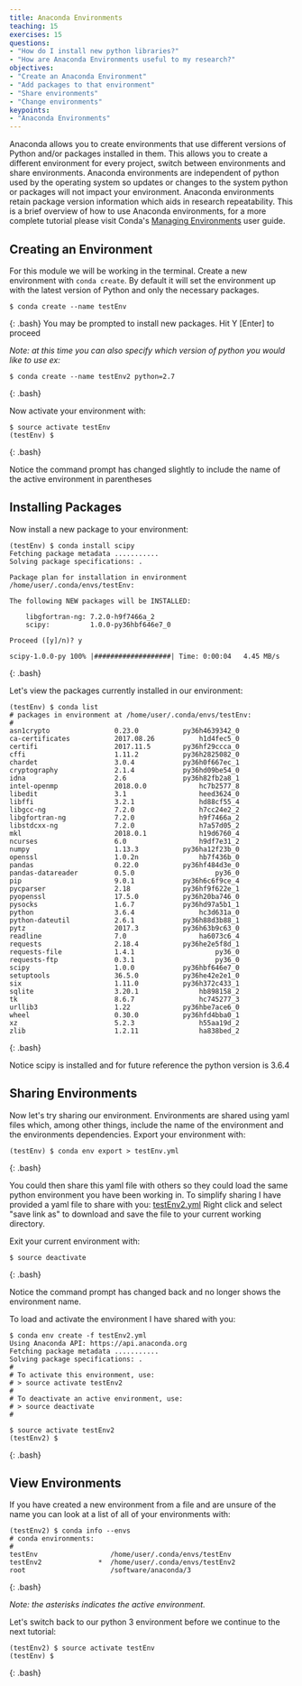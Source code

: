 ```yaml
---
title: Anaconda Environments 
teaching: 15
exercises: 15
questions:
- "How do I install new python libraries?"
- "How are Anaconda Environments useful to my research?"
objectives:
- "Create an Anaconda Environment"
- "Add packages to that environment"
- "Share environments"
- "Change environments"
keypoints:
- "Anaconda Environments"
---
```


Anaconda allows you to create environments that use different 
versions of Python and/or packages installed in them. This allows you
to create a different environment for every project, switch between 
environments and share environments. Anaconda environments are independent 
of python used by the operating system so updates or changes to the system 
python or packages will not impact your environment.  Anaconda environments
retain package version information which aids in research repeatability.
This is a brief overview of how to use Anaconda environments, for a more 
complete tutorial please visit Conda's 
[Managing Environments](https://conda.io/docs/user-guide/tasks/manage-environments.html)
user guide.

## Creating an Environment

For this module we will be working in the terminal.  Create a new environment 
with `conda create`.  By default it will set the environment up
with the latest version of Python and only the necessary packages.

~~~
$ conda create --name testEnv
~~~
{: .bash}
You may be prompted to install new packages.  Hit Y [Enter] to proceed

*Note: at this time you can also specify which version of python you would like to use ex:*

~~~
$ conda create --name testEnv2 python=2.7
~~~
{: .bash}

Now activate your environment with:

~~~
$ source activate testEnv
(testEnv) $
~~~
{: .bash}

Notice the command prompt has changed slightly to include the name of the active environment in parentheses

## Installing Packages

Now install a new package to your environment:

~~~
(testEnv) $ conda install scipy
Fetching package metadata ...........
Solving package specifications: .

Package plan for installation in environment /home/user/.conda/envs/testEnv:

The following NEW packages will be INSTALLED:

    libgfortran-ng: 7.2.0-h9f7466a_2    
    scipy:          1.0.0-py36hbf646e7_0

Proceed ([y]/n)? y

scipy-1.0.0-py 100% |###################| Time: 0:00:04   4.45 MB/s

~~~
{: .bash}

Let's view the packages currently installed in our environment:

~~~
(testEnv) $ conda list
# packages in environment at /home/user/.conda/envs/testEnv:
#
asn1crypto                0.23.0           py36h4639342_0  
ca-certificates           2017.08.26           h1d4fec5_0  
certifi                   2017.11.5        py36hf29ccca_0  
cffi                      1.11.2           py36h2825082_0  
chardet                   3.0.4            py36h0f667ec_1  
cryptography              2.1.4            py36hd09be54_0  
idna                      2.6              py36h82fb2a8_1  
intel-openmp              2018.0.0             hc7b2577_8  
libedit                   3.1                  heed3624_0  
libffi                    3.2.1                hd88cf55_4  
libgcc-ng                 7.2.0                h7cc24e2_2  
libgfortran-ng            7.2.0                h9f7466a_2  
libstdcxx-ng              7.2.0                h7a57d05_2  
mkl                       2018.0.1             h19d6760_4  
ncurses                   6.0                  h9df7e31_2  
numpy                     1.13.3           py36ha12f23b_0  
openssl                   1.0.2n               hb7f436b_0  
pandas                    0.22.0           py36hf484d3e_0  
pandas-datareader         0.5.0                    py36_0  
pip                       9.0.1            py36h6c6f9ce_4  
pycparser                 2.18             py36hf9f622e_1  
pyopenssl                 17.5.0           py36h20ba746_0  
pysocks                   1.6.7            py36hd97a5b1_1  
python                    3.6.4                hc3d631a_0  
python-dateutil           2.6.1            py36h88d3b88_1  
pytz                      2017.3           py36h63b9c63_0  
readline                  7.0                  ha6073c6_4  
requests                  2.18.4           py36he2e5f8d_1  
requests-file             1.4.1                    py36_0  
requests-ftp              0.3.1                    py36_0  
scipy                     1.0.0            py36hbf646e7_0  
setuptools                36.5.0           py36he42e2e1_0  
six                       1.11.0           py36h372c433_1  
sqlite                    3.20.1               hb898158_2  
tk                        8.6.7                hc745277_3  
urllib3                   1.22             py36hbe7ace6_0  
wheel                     0.30.0           py36hfd4bba0_1  
xz                        5.2.3                h55aa19d_2  
zlib                      1.2.11               ha838bed_2  

~~~
{: .bash}

Notice scipy is installed and for future reference the python version is 3.6.4

## Sharing Environments

Now let's try sharing our environment.  Environments are shared using yaml files
which, among other things, include the name of the environment and the environments
dependencies.  Export your environment with: 

~~~
(testEnv) $ conda env export > testEnv.yml
~~~
{: .bash}

You could then share this yaml file with others so they could load the same python 
environment you have been working in.  To simplify sharing I have provided a yaml
file to share with you: [testEnv2.yml](../files/testEnv2.yml)  Right click and select 
"save link as" to download and save the file to your current working directory.

Exit your current environment with:

~~~
$ source deactivate
~~~
{: .bash}

Notice the command prompt has changed back and no longer shows the environment name.

To load and activate the environment I have shared with you:

~~~
$ conda env create -f testEnv2.yml 
Using Anaconda API: https://api.anaconda.org
Fetching package metadata ...........
Solving package specifications: .
#
# To activate this environment, use:
# > source activate testEnv2
#
# To deactivate an active environment, use:
# > source deactivate
#

$ source activate testEnv2
(testEnv2) $
~~~
{: .bash}

## View Environments

If you have created a new environment from a file and are unsure of the name you 
can look at a list of all of your environments with:

~~~
(testEnv2) $ conda info --envs
# conda environments:
#
testEnv                  /home/user/.conda/envs/testEnv
testEnv2              *  /home/user/.conda/envs/testEnv2
root                     /software/anaconda/3
~~~
{: .bash}

*Note: the asterisks indicates the active environment.*

Let's switch back to our python 3 environment before we continue to the next tutorial:

~~~
(testEnv2) $ source activate testEnv
(testEnv) $ 
~~~
{: .bash}


























